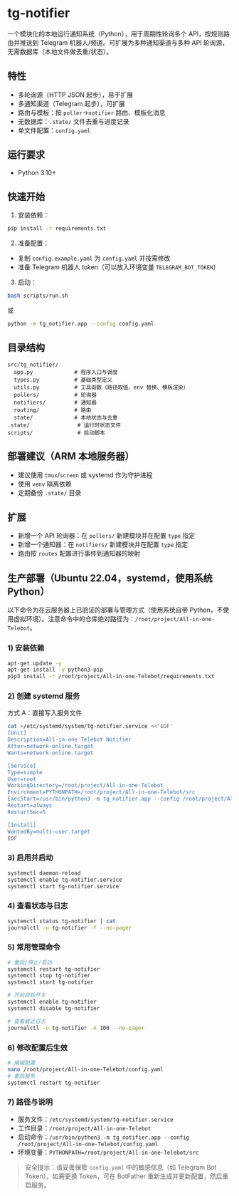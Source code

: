 # tg-notifier

一个模块化的本地运行通知系统（Python），用于周期性轮询多个 API，按规则路由并推送到 Telegram 机器人/频道。可扩展为多种通知渠道与多种 API 轮询源，无需数据库（本地文件做去重/状态）。

## 特性
- 多轮询源（HTTP JSON 起步），易于扩展
- 多通知渠道（Telegram 起步），可扩展
- 路由与模板：按 `poller`→`notifier` 路由、模板化消息
- 无数据库：`.state/` 文件去重与进度记录
- 单文件配置：`config.yaml`

## 运行要求
- Python 3.10+

## 快速开始
1. 安装依赖：
```bash
pip install -r requirements.txt
```
2. 准备配置：
- 复制 `config.example.yaml` 为 `config.yaml` 并按需修改
- 准备 Telegram 机器人 token（可以放入环境变量 `TELEGRAM_BOT_TOKEN`）
3. 启动：
```bash
bash scripts/run.sh
```
或
```bash
python -m tg_notifier.app --config config.yaml
```

## 目录结构
```
src/tg_notifier/
  app.py             # 程序入口与调度
  types.py           # 基础类型定义
  utils.py           # 工具函数（路径取值、env 替换、模板渲染）
  pollers/           # 轮询器
  notifiers/         # 通知器
  routing/           # 路由
  state/             # 本地状态与去重
.state/               # 运行时状态文件
scripts/              # 启动脚本
```

## 部署建议（ARM 本地服务器）
- 建议使用 `tmux`/`screen` 或 systemd 作为守护进程
- 使用 `venv` 隔离依赖
- 定期备份 `.state/` 目录

## 扩展
- 新增一个 API 轮询器：在 `pollers/` 新建模块并在配置 `type` 指定
- 新增一个通知器：在 `notifiers/` 新建模块并在配置 `type` 指定
- 路由按 `routes` 配置进行事件到通知器的映射

## 生产部署（Ubuntu 22.04，systemd，使用系统 Python）

以下命令为在云服务器上已验证的部署与管理方式（使用系统自带 Python，不使用虚拟环境）。注意命令中的仓库绝对路径为：`/root/project/All-in-one-Telebot`。

### 1) 安装依赖
```bash
apt-get update -y
apt-get install -y python3-pip
pip3 install -r /root/project/All-in-one-Telebot/requirements.txt
```

### 2) 创建 systemd 服务
方式 A：直接写入服务文件
```bash
cat >/etc/systemd/system/tg-notifier.service <<'EOF'
[Unit]
Description=All-in-one Telebot Notifier
After=network-online.target
Wants=network-online.target

[Service]
Type=simple
User=root
WorkingDirectory=/root/project/All-in-one-Telebot
Environment=PYTHONPATH=/root/project/All-in-one-Telebot/src
ExecStart=/usr/bin/python3 -m tg_notifier.app --config /root/project/All-in-one-Telebot/config.yaml
Restart=always
RestartSec=5

[Install]
WantedBy=multi-user.target
EOF
```

### 3) 启用并启动
```bash
systemctl daemon-reload
systemctl enable tg-notifier.service
systemctl start tg-notifier.service
```

### 4) 查看状态与日志
```bash
systemctl status tg-notifier | cat
journalctl -u tg-notifier -f --no-pager
```

### 5) 常用管理命令
```bash
# 重启/停止/启动
systemctl restart tg-notifier
systemctl stop tg-notifier
systemctl start tg-notifier

# 开机自启开关
systemctl enable tg-notifier
systemctl disable tg-notifier

# 查看最近日志
journalctl -u tg-notifier -n 100 --no-pager
```

### 6) 修改配置后生效
```bash
# 编辑配置
nano /root/project/All-in-one-Telebot/config.yaml
# 重启服务
systemctl restart tg-notifier
```

### 7) 路径与说明
- 服务文件：`/etc/systemd/system/tg-notifier.service`
- 工作目录：`/root/project/All-in-one-Telebot`
- 启动命令：`/usr/bin/python3 -m tg_notifier.app --config /root/project/All-in-one-Telebot/config.yaml`
- 环境变量：`PYTHONPATH=/root/project/All-in-one-Telebot/src`

> 安全提示：请妥善保管 `config.yaml` 中的敏感信息（如 Telegram Bot Token）。如需更换 Token，可在 BotFather 重新生成并更新配置，然后重启服务。 
